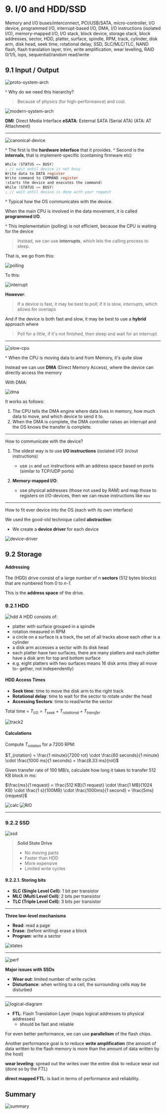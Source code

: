 # 9. I/0 and HDD/SSD

Memory and I/O buses/interconnect, PCI/USB/SATA, micro-controller, I/O device, programmed I/O, interrupt-based I/O, DMA, I/O instructions (isolated I/O), memory-mapped I/O, I/O stack, block device, storage stack, block addresses, sector, HDD, platter, surface, spindle, RPM, track, cylinder, disk arm, disk head, seek time, rotational delay, SSD, SLC/MLC/TLC, NAND flash, flash translation layer, trim, write amplification, wear levelling, RAID 0/1/5, iops, sequential/random read/write

## 9.1 Input / Output

![proto-system-arch](assets/proto-system-arch.png)

^ Why do we need this hierarchy?

> Because of physics (for high-performance) and cost.

![modern-system-arch](assets/modern-system-arch.png)

**DMI**: Direct Media Interface
**eSATA**: External SATA (Serial ATA) (ATA: AT Attachment)

---

![canonical-device](assets/canonical-device.png)

^ The first is the **hardware interface** that it provides.
^ Second is the **internals**, that is implement-specific (containing firmware
etc)

```c
While (STATUS == BUSY)
; // wait until device is not busy
Write data to DATA register
Write command to COMMAND register
(starts the device and executes the command)
While (STATUS == BUSY)
; // wait until device is done with your request
```

^ Typical how the OS communicates with the device.

When the main CPU is involved in the data movement, it is called **programmed I/O**.

^ This implementation (polling) is not efficient, because the CPU is waiting for the device

> Instead, we can use **interrupts**, which lets the calling process to sleep.

That is, we go from this:

![polling](assets/polling.png)

To this:

![interrupt](assets/interrupt.png)

**However**:

> If a device is fast, it may be best to _poll_; if it is slow, _interrupts_, which allows for overlaps

And if the device is both fast and slow, it may be best to use a **hybrid** approach where

> Poll for a little, if it's not finished, then sleep and wait for an interrupt.

---

![slow-cpu](assets/slow-cpu.png)

^ When the CPU is moving data to and from Memory, it's quite slow

Instead we can use **DMA** (Direct Memory Access), where the device can directly access the memory

With DMA:

![dma](assets/dma.png)

It works as follows:

1. The CPU tells the DMA engine where data lives in memory, how much data to move, and which device to send it to.
2. When the DMA is complete, the DMA controller raises an interrupt and the OS knows the transfer is complete.

---

How to communicate with the device?

1. The oldest way is to use **I/O instructions** (isolated I/O) (in/out instructions)

   - use `in` and `out` instructions with an address space based on ports (similar to TCP/UDP ports)

2. **Memory-mapped I/O**:
   - use physical addresses (those not used by RAM) and map those to registers on I/O-devices, then we can reuse instructions like `mov`

---

How to fit ever device into the OS (each with its own interface)

We used the good-old technique called **abstraction**:

- We create a **device driver** for each device

![device-driver](assets/device-driver.png)

## 9.2 Storage

#### Addressing

The (HDD) drive consist of a large number of _n_ **sectors** (512 bytes blocks) that are numbered from 0 to _n-1_.

This is the **address space** of the drive.

### 9.2.1 HDD

![hdd](assets/hdd.png)
A HDD consists of:

- platter with surface grouped in a spindle
- rotation measured in RPM
- a circle on a surface is a track, the set of all tracks above each other is a cylinder
- a disk arm accesses a sector with its disk head
- each platter have two surfaces, there are many platters and each platter have
  a disk arm for top and bottom surface
- e.g. eight platters with two surfaces means 16 disk arms (they all move to-
  gether, not independently)

#### HDD Access Times

- **Seek time**: time to move the disk arm to the right track
- **Rotational delay**: time to wait for the sector to rotate under the head
- **Accessing Sectors**: time to read/write the sector

Total time = $T_{I/O} = T_{seek} + T_{rotational} + T_{transfer}$

![track2](assets/track2.png)

#### Calculations

Compute $T_{rotation}$ for a 7200 RPM:

$T_{rotation} = \frac{1 minute}{7200 rot} \cdot \frac{60 seconds}{1 minute} \cdot \frac{1000 ms}{1 seconds} = \frac{8.33 ms}{rot}$

Given transfer rate of 100 MB/s, calculate how long it takes to transfer 512 KB block in ms:

$\frac{ms}{1 request} = \frac{512 KB}{1 request} \cdot \frac{1 MB}{1024 KB} \cdot \frac{1 s}{100MB} \cdot \frac{1000ms}{1 second} = \frac{5ms}{request}$

![calc](assets/calc.png)
![RIO](assets/RIO.png)

---

### 9.2.2 SSD

![ssd](assets/ssd.png)

> **Solid State Drive**
>
> - No moving parts
> - Faster than HDD
> - More expensive
> - Limited write cycles

#### 9.2.2.1. Storing bits

- **SLC (Single Level Cell)**: 1 bit per transistor
- **MLC (Multi Level Cell)**: 2 bits per transistor
- **TLC (Triple Level Cell)**: 3 bits per transistor

---

**Three low-level mechanisms**

- **Read**: read a page
- **Erase**: (before writing) erase a block
- **Program**: write a sector

![states](assets/states.png)

---

![perf](assets/perf.png)

**Major issues with SSDs**

- **Wear out**: limited number of write cycles
- **Disturbance**: when writing to a cell, the surrounding cells may be disturbed

---

![logical-diagram](assets/logical-diagram.png)

- **FTL**: Flash Translation Layer (maps logical addresses to physical addresses)
  - should be fast and reliable

For even better performance, we can use **parallelism** of the flash chips.

Another performance goal is to reduce **write amplification** (the amount of data written to the flash memory is more than the amount of data written by the host)

**wear leveling**: spread out the writes over the entire disk to reduce wear out (done so by the _FTL_)

**direct mapped FTL**: is bad in terms of performance and reliability.

## Summary

![summary](assets/summary.png)
